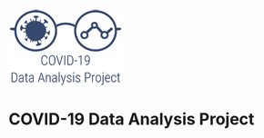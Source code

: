 ![alt text](https://github.com/CleHou/COVID-19-Data-Analysis-Project/blob/master/04-Other/4.1-Logo/Logo2_200px.png)
# COVID-19 Data Analysis Project
